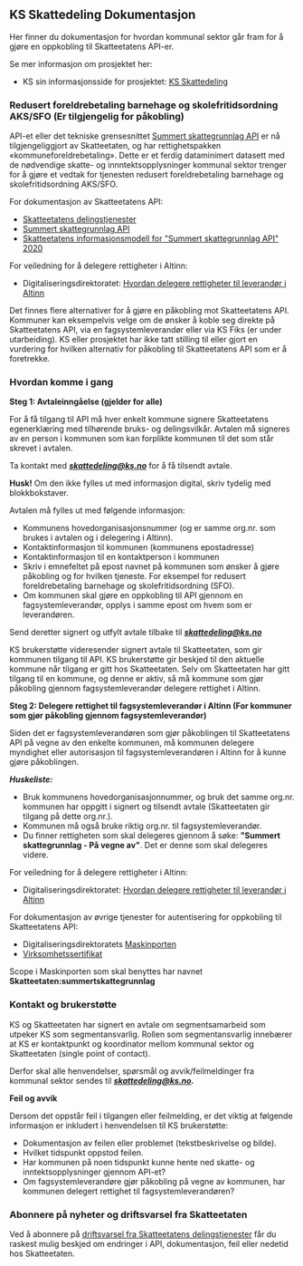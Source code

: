 ## KS Skattedeling Dokumentasjon

Her finner du dokumentasjon for hvordan kommunal sektor går fram for å gjøre en oppkobling til Skatteetatens API-er. 

Se mer informasjon om prosjektet her: 
- KS sin informasjonsside for prosjektet: [KS Skattedeling](https://www.ks.no/skattedeling)

### Redusert foreldrebetaling barnehage og skolefritidsordning AKS/SFO (Er tilgjengelig for påkobling)
API-et eller det tekniske grensesnittet [Summert skattegrunnlag API](https://skatteetaten.github.io/datasamarbeid-api-dokumentasjon/reference_summertskattegrunnlag.html) er nå tilgjengeliggjort av Skatteetaten, og har rettighetspakken «kommuneforeldrebetaling». Dette er et ferdig dataminimert datasett med de nødvendige skatte- og innntektsopplysninger  kommunal sektor trenger for å gjøre et vedtak for tjenesten redusert foreldrebetaling barnehage og skolefritidsordning AKS/SFO.   

For dokumentasjon av Skatteetatens API: 
- [Skatteetatens delingstjenester](https://skatteetaten.github.io/datasamarbeid-api-dokumentasjon/index.html)
- [Summert skattegrunnlag API](https://skatteetaten.github.io/datasamarbeid-api-dokumentasjon/reference_summertskattegrunnlag.html)
- [Skatteetatens informasjonsmodell for "Summert skattegrunnlag API" 2020](https://skatteetaten.github.io/datasamarbeid-api-dokumentasjon/data_summertskattegrunnlag2020)

For veiledning for å delegere rettigheter i Altinn:

- Digitaliseringsdirektoratet: [Hvordan delegere rettigheter til leverandør i Altinn](https://vimeo.com/533856189)


Det finnes flere alternativer for å gjøre en påkobling mot Skatteetatens API. Kommuner kan eksempelvis velge om de ønsker å koble seg direkte på Skatteetatens API, via en fagsystemleverandør eller via KS Fiks (er under utarbeiding). KS eller prosjektet har ikke tatt stilling til eller gjort en vurdering for hvilken alternativ for påkobling til Skatteetatens API som er å foretrekke.  

### Hvordan komme i gang
**Steg 1: Avtaleinngåelse (gjelder for alle)**

For å få tilgang til API må hver enkelt kommune signere Skatteetatens egenerklæring med tilhørende bruks- og delingsvilkår. Avtalen må signeres av en person i kommunen som kan forplikte kommunen til det som står skrevet i avtalen.


Ta kontakt med ***skattedeling@ks.no*** for å få tilsendt avtale. 

**Husk!** Om den ikke fylles ut med informasjon digital, skriv tydelig med blokkbokstaver.

Avtalen må fylles ut med følgende informasjon:

- Kommunens hovedorganisasjonsnummer (og er samme org.nr. som brukes i avtalen og i delegering i Altinn). 
- Kontaktinformasjon til kommunen (kommunens epostadresse)
- Kontaktinformasjon til en kontaktperson i kommunen
- Skriv i emnefeltet på epost navnet på kommunen som ønsker å gjøre påkobling og for hvilken tjeneste. For eksempel for redusert foreldrebetaling barnehage og skolefritidsordning (SFO).
- Om kommunen skal gjøre en oppkobling til API gjennom en fagsystemleverandør, opplys i samme epost om hvem som er leverandøren.


Send deretter signert og utfylt avtale tilbake til ***skattedeling@ks.no*** 


KS brukerstøtte videresender signert avtale til Skatteetaten, som gir kommunen tilgang til API. KS brukerstøtte gir beskjed til den aktuelle kommune når tilgang er gitt hos Skatteetaten. Selv om Skatteetaten har gitt tilgang til en kommune, og denne er aktiv, så må kommune som gjør påkobling gjennom fagsystemleverandør delegere rettighet i Altinn.  

**Steg 2: Delegere rettighet til fagsystemleverandør i Altinn (For kommuner som gjør påkobling gjennom fagsystemleverandør)**

Siden det er fagsystemleverandøren som gjør påkoblingen til Skatteetatens API på vegne av den enkelte kommunen, må kommunen delegere myndighet eller autorisasjon til fagsystemleverandøren i Altinn for å kunne gjøre påkoblingen. 

***Huskeliste:*** 
- Bruk kommunens hovedorganisasjonnummer, og bruk det samme org.nr. kommunen har oppgitt i signert og tilsendt avtale (Skatteetaten gir tilgang på dette org.nr.).
- Kommunen må også bruke riktig org.nr. til fagsystemleverandør.
- Du finner rettigheten som skal delegeres gjennom å søke: **"Summert skattegrunnlag - På vegne av"**. Det er denne som skal delegeres videre.

For veiledning for å delegere rettigheter i Altinn:

- Digitaliseringsdirektoratet: [Hvordan delegere rettigheter til leverandør i Altinn](https://vimeo.com/533856189)

For dokumentasjon av øvrige tjenester for autentisering for oppkobling til Skatteetatens API: 

- Digitaliseringsdirektoratets [Maskinporten](https://docs.digdir.no/docs/Maskinporten/maskinporten_guide_apikonsument.html)
- [Virksomhetssertifikat](https://skatteetaten.github.io/datasamarbeid-api-dokumentasjon/about_virksomhetssertifikat.html)

Scope i Maskinporten som skal benyttes har navnet **Skatteetaten:summertskattegrunnlag**

### Kontakt og brukerstøtte
KS og Skatteetaten har signert en avtale om segmentsamarbeid som utpeker KS som segmentansvarlig. Rollen som segmentansvarlig innebærer at KS er kontaktpunkt og koordinator mellom kommunal sektor og Skatteetaten (single point of contact). 

Derfor skal alle henvendelser, spørsmål og avvik/feilmeldinger fra kommunal sektor sendes til ***skattedeling@ks.no.***


**Feil og avvik**

Dersom det oppstår feil i tilgangen eller feilmelding, er det viktig at følgende informasjon er inkludert i henvendelsen til KS brukerstøtte:
- Dokumentasjon av feilen eller problemet (tekstbeskrivelse og bilde). 
- Hvilket tidspunkt oppstod feilen.
- Har kommunen på noen tidspunkt kunne hente ned skatte- og inntektsopplysninger gjennom API-et? 
- Om fagsystemleverandøre gjør påkobling på vegne av kommunen, har kommunen delegert rettighet til fagsystemleverandøren? 


### Abonnere på nyheter og driftsvarsel fra Skatteetaten
Ved å abonnere på [driftsvarsel fra Skatteetatens delingstjenester](https://skatteetaten.github.io/datasamarbeid-api-dokumentasjon/tag_news.html) får du raskest mulig beskjed om endringer i API, dokumentasjon, feil eller nedetid hos Skatteetaten.






